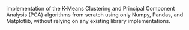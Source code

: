 implementation of the K-Means Clustering and Principal Component Analysis (PCA) algorithms from scratch using only Numpy, Pandas, and Matplotlib, without relying on any existing library implementations.
